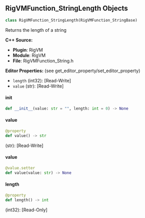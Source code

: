 ## RigVMFunction_StringLength Objects

```python
class RigVMFunction_StringLength(RigVMFunction_StringBase)
```

Returns the length of a string

**C++ Source:**

- **Plugin**: RigVM
- **Module**: RigVM
- **File**: RigVMFunction_String.h

**Editor Properties:** (see get_editor_property/set_editor_property)

- ``length`` (int32):  [Read-Write]
- ``value`` (str):  [Read-Write]

<a id="unreal.RigVMFunction_StringLength.__init__"></a>

#### __init__

```python
def __init__(value: str = "", length: int = 0) -> None
```

<a id="unreal.RigVMFunction_StringLength.value"></a>

#### value

```python
@property
def value() -> str
```

(str):  [Read-Write]

<a id="unreal.RigVMFunction_StringLength.value"></a>

#### value

```python
@value.setter
def value(value: str) -> None
```

<a id="unreal.RigVMFunction_StringLength.length"></a>

#### length

```python
@property
def length() -> int
```

(int32):  [Read-Only]

<a id="unreal.RigUnit_StringLength"></a>